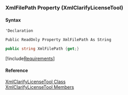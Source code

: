 ﻿### XmlFilePath Property (XmlClarifyLicenseTool)

#### Syntax

```vbnet
'Declaration

Public ReadOnly Property XmlFilePath As String
```

```csharp
public string XmlFilePath {get;}
```

[!include[Requirements](../partials/requirements.md)]

#### Reference

[XmlClarifyLicenseTool Class](FChoice.Common~FChoice.Common.Licensing.XmlClarifyLicenseTool.md)  
[XmlClarifyLicenseTool Members](FChoice.Common~FChoice.Common.Licensing.XmlClarifyLicenseTool_members.md)
